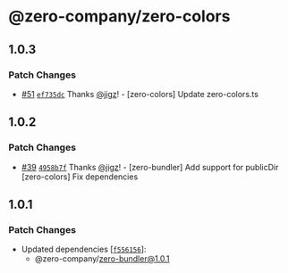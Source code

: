 # @zero-company/zero-colors

## 1.0.3

### Patch Changes

- [#51](https://github.com/zero-company/zero-community/pull/51) [`ef735dc`](https://github.com/zero-company/zero-community/commit/ef735dc61b9510c123dac5171865e4734f579887) Thanks [@jigz](https://github.com/jigz)! - [zero-colors] Update zero-colors.ts

## 1.0.2

### Patch Changes

- [#39](https://github.com/zero-company/zero-community/pull/39) [`4958b7f`](https://github.com/zero-company/zero-community/commit/4958b7f7d50920ea54522c6fcd9727d3b843318f) Thanks [@jigz](https://github.com/jigz)! - [zero-bundler] Add support for publicDir
  [zero-colors] Fix dependencies

## 1.0.1

### Patch Changes

- Updated dependencies [[`f556156`](https://github.com/zero-company/zero-community/commit/f55615618389ab959a4582894f1e3f06e4802f02)]:
  - @zero-company/zero-bundler@1.0.1
